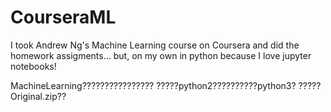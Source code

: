 # CourseraML
I took Andrew Ng's Machine Learning course on Coursera and did the homework assigments... but, on my own in python because I love jupyter notebooks!

MachineLearning????????????????
?????python2??????????python3?
?????Original.zip??
